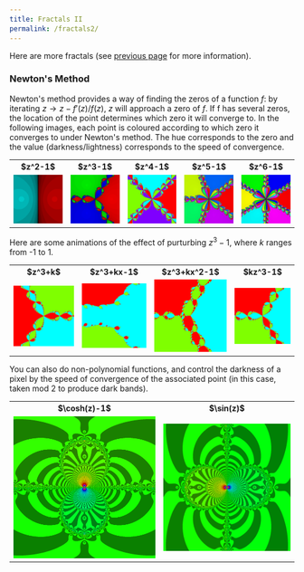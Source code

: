 ```yaml
---
title: Fractals II
permalink: /fractals2/
---
```


Here are more fractals (see <a href = "\fractals">previous page</a> for more information).

<h3>Newton's Method</h3>

Newton's method provides a way of finding the zeros of a function $f$: by iterating $z \to z - f'(z)/f(z)$, $z$ will approach a zero of $f$. 
If f has several zeros, the location of the point determines which zero it will converge to. 
In the following images, each point is coloured according to which zero it converges to under Newton's method. 
The hue corresponds to the zero and the value (darkness/lightness) corresponds to the speed of convergence.

<table>
	<tr>
		<th>$z^2-1$</th>
		<th>$z^3-1$</th>
		<th>$z^4-1$</th>
		<th>$z^5-1$</th>
		<th>$z^6-1$</th>
	</tr>
	<tr>
		<td><img src="\images\fractals\newton_1_0_-1.png"></td>
		<td><img src="\images\fractals\newton_1_0_0_-1.png"></td>
		<td><img src="\images\fractals\newton_1_0_0_0_-1.png"></td>
		<td><img src="\images\fractals\newton_1_0_0_0_0_-1.png"></td>
		<td><img src="\images\fractals\newton_1_0_0_0_0_0_-1.png"></td>
	</tr>
</table>

Here are some animations of the effect of purturbing $z^3-1$, where $k$ ranges from -1 to 1.
<table>
	<tr>
		<th>$z^3+k$</th>
		<th>$z^3+kx-1$</th>
		<th>$z^3+kx^2-1$</th>
		<th>$kz^3-1$</th>
	</tr>
	<tr>
		<td><img src="\images\fractals\newton_order_three_constant_term_video.gif"></td>
		<td><img src="\images\fractals\newton_order_three_linear_term_video.gif"></td>
		<td><img src="\images\fractals\newton_order_three_quadratic_term_video.gif"></td>
		<td><img src="\images\fractals\newton_order_three_cubic_term_video.gif"></td>
	</tr>
</table>

You can also do non-polynomial functions, and control the darkness of a pixel by the speed of convergence of the associated point (in this case, taken mod 2 to produce dark bands).

<table>
	<tr>
		<th>$\cosh(z)-1$</th>
		<th>$\sin(z)$</th>
	</tr>
	<tr>
		<td><img src="\images\fractals\newton_cubic_method_speed_cosh-1.png"></td>
		<td><img src="\images\fractals\newton_cubic_method_speed_sine.png"></td>
	</tr>
</table>